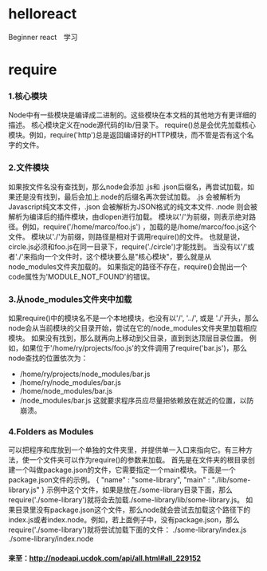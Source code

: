 # helloreact
 Beginner
 react　学习
# require
### 1.核心模块
Node中有一些模块是编译成二进制的。这些模块在本文档的其他地方有更详细的描述。
核心模块定义在node源代码的lib/目录下。
require()总是会优先加载核心模块。例如，require('http')总是返回编译好的HTTP模块，而不管是否有这个名字的文件。

### 2.文件模块
如果按文件名没有查找到，那么node会添加 .js和 .json后缀名，再尝试加载，如果还是没有找到，最后会加上.node的后缀名再次尝试加载。
.js 会被解析为Javascript纯文本文件，.json 会被解析为JSON格式的纯文本文件. .node 则会被解析为编译后的插件模块，由dlopen进行加载。
模块以'/'为前缀，则表示绝对路径。例如，require('/home/marco/foo.js') ，加载的是/home/marco/foo.js这个文件。
模块以'./'为前缀，则路径是相对于调用require()的文件。 也就是说，circle.js必须和foo.js在同一目录下，require('./circle')才能找到。
当没有以'/'或者'./'来指向一个文件时，这个模块要么是"核心模块"，要么就是从node_modules文件夹加载的。
如果指定的路径不存在，require()会抛出一个code属性为'MODULE_NOT_FOUND'的错误。

### 3.从node_modules文件夹中加载
 如果require()中的模块名不是一个本地模块，也没有以'/', '../', 或是 './'开头，那么node会从当前模块的父目录开始，尝试在它的/node_modules文件夹里加载相应模块。
 如果没有找到，那么就再向上移动到父目录，直到到达顶层目录位置。
例如，如果位于'/home/ry/projects/foo.js'的文件调用了require('bar.js')，那么node查找的位置依次为：
* /home/ry/projects/node_modules/bar.js
* /home/ry/node_modules/bar.js
* /home/node_modules/bar.js
* /node_modules/bar.js
这就要求程序员应尽量把依赖放在就近的位置，以防崩溃。

### 4.Folders as Modules
可以把程序和库放到一个单独的文件夹里，并提供单一入口来指向它。有三种方法，使一个文件夹可以作为require()的参数来加载。
首先是在文件夹的根目录创建一个叫做package.json的文件，它需要指定一个main模块。下面是一个package.json文件的示例。
{ "name" : "some-library",
  "main" : "./lib/some-library.js" }
  示例中这个文件，如果是放在./some-library目录下面，那么require('./some-library')就将会去加载./some-library/lib/some-library.js。
  如果目录里没有package.json这个文件，那么node就会尝试去加载这个路径下的index.js或者index.node。例如，若上面例子中，没有package.json，那么require('./some-library')就将尝试加载下面的文件：
  ./some-library/index.js
./some-library/index.node
#### 来至：http://nodeapi.ucdok.com/api/all.html#all_229152
